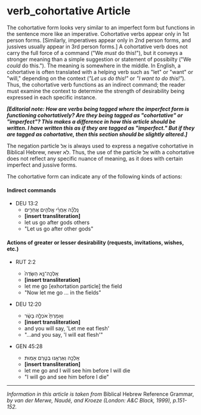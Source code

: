# verb_cohortative Article
The cohortative form looks very similar to an imperfect form but functions in the sentence more like an imperative.  Cohortative verbs appear only in 1st person forms.  [Similarly, imperatives appear only in 2nd person forms, and jussives usually appear in 3rd person forms.]  A cohortative verb does not carry the full force of a command ("We *must* do this!"), but it conveys a stronger meaning than a simple suggestion or statement of possibilty ("We *could* do this.").  The meaning is somewhere in the middle.  In English, a cohortative is often translated with a helping verb such as "let" or "want" or "will," depending on the context (*"Let us do this!"* or *"I want to do this!"*).  Thus, the cohortative verb functions as an indirect command; the reader must examine the context to determine the strength of desirability being expressed in each specific instance.

***[Editorial note: How are verbs being tagged where the imperfect form is functioning cohortatively?  Are they being tagged as "cohortative" or "imperfect"?  This makes a difference in how this article should be written.  I have written this as if they are tagged as "imperfect."  But if they are tagged as cohortative, then this section should be slightly altered.]***

The negation particle אַל is always used to express a negative cohortative in Biblical Hebrew, never לֹא.  Thus, the use of the particle אַל with a cohortative does not reflect any specific nuance of meaning, as it does with certain imperfect and jussive forms.


The cohortative form can indicate any of the following kinds of actions:

#### Indirect commands

* DEU 13:2
    *  נֵֽלְכָ֞ה אַחֲרֵ֨י אֱלֹהִ֧ים אֲחֵרִ֛ים  
    *  **[insert transliteration]**
    *  let us go after gods others
    *  "Let us go after other gods"
 
#### Actions of greater or lesser desirability (requests, invitations, wishes, etc.)

* RUT 2:2
    *  אֵֽלְכָה־נָּ֤א הַשָּׂדֶה֙  
    *  **[insert transliteration]**
    *  let me go [exhortation particle] the field
    *  "Now let me go ... in the fields"

* DEU 12:20
    *  וְאָמַרְתָּ֙ אֹכְלָ֣ה בָשָׂ֔ר  
    *  **[insert transliteration]**
    *  and you will say, 'Let me eat flesh'
    *  "...and you say, 'I will eat flesh'"

* GEN 45:28
    *  אֵֽלְכָ֥ה וְאֶרְאֶ֖נּוּ בְּטֶ֥רֶם אָמֽוּת׃  
    *  **[insert transliteration]**
    *  let me go and I will see him before I will die
    *  "I will go and see him before I die"


----------------------------------

*Information in this article is taken from* Biblical Hebrew Reference Grammar, *by van der Merwe, Naudé, and Kroeze (London: A&C Black, 1999), p.151-152.*